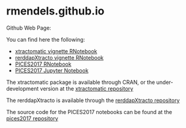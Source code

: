 # rmendels.github.io
Github Web Page:

You can find here the following:

* [xtractomatic vignette RNotebook](https://rmendels.github.io/Usingxtractomatic.nb.html)
* [rerddapXtracto vignette RNotebook](https://rmendels.github.io/UsingrerddapXtracto.nb.html)
* [PICES2017 RNotebook](https://rmendels.github.io/pices2017.nb.html)
* [PICES2017 Jupyter Notebook](https://rmendels.github.io/pices2017Notebook.html)


The xtractomatic package is available through CRAN, or the under-development version at the [xtractomatic repository](https://github.com/rmendels/xtractomatic)

The rerddapXtracto is available through the [rerddapXtracto repository](https://github.com/rmendels/rerddapXtracto)

The source code for the PICES2017 notebooks can be found at the [pices2017 repository](https://github.com/rmendels/pices2017)




